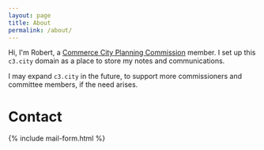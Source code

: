 ```yaml
---
layout: page
title: About
permalink: /about/
---
```



Hi, I'm Robert, a [Commerce City Planning Commission](https://www.c3gov.com/government/boards-commissions/planning-commission) 
member. I set up this `c3.city` domain as a place to store my notes and communications.

I may expand `c3.city` in the future, to support more commissioners and committee members, if the need arises.

# Contact 

{% include mail-form.html %}
